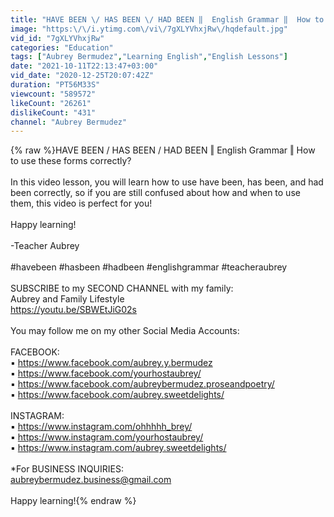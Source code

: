 ```yaml
---
title: "HAVE BEEN \/ HAS BEEN \/ HAD BEEN ‖  English Grammar ‖  How to use these forms correctly?"
image: "https:\/\/i.ytimg.com\/vi\/7gXLYVhxjRw\/hqdefault.jpg"
vid_id: "7gXLYVhxjRw"
categories: "Education"
tags: ["Aubrey Bermudez","Learning English","English Lessons"]
date: "2021-10-11T22:13:47+03:00"
vid_date: "2020-12-25T20:07:42Z"
duration: "PT56M33S"
viewcount: "589572"
likeCount: "26261"
dislikeCount: "431"
channel: "Aubrey Bermudez"
---
```

{% raw %}HAVE BEEN / HAS BEEN / HAD BEEN ‖  English Grammar ‖  How to use these forms correctly? <br /><br />In this video lesson, you will learn how to use have been,  has been, and had been correctly, so if you are still confused about how and when to use them, this video is perfect for you!<br /><br />Happy learning!<br /><br />-Teacher Aubrey <br /><br />#havebeen #hasbeen #hadbeen #englishgrammar #teacheraubrey<br /><br />SUBSCRIBE to my SECOND CHANNEL with my family:<br />Aubrey and Family Lifestyle <br /><a rel="nofollow" target="blank" href="https://youtu.be/SBWEtJiG02s">https://youtu.be/SBWEtJiG02s</a><br /><br />You may follow me on my other Social Media Accounts:  <br /><br />FACEBOOK: <br />▪︎ <a rel="nofollow" target="blank" href="https://www.facebook.com/aubrey.y.bermudez">https://www.facebook.com/aubrey.y.bermudez</a> <br />▪︎ <a rel="nofollow" target="blank" href="https://www.facebook.com/yourhostaubrey/">https://www.facebook.com/yourhostaubrey/</a><br />▪︎ <a rel="nofollow" target="blank" href="https://www.facebook.com/aubreybermudez.proseandpoetry/">https://www.facebook.com/aubreybermudez.proseandpoetry/</a><br />▪︎ <a rel="nofollow" target="blank" href="https://www.facebook.com/aubrey.sweetdelights/">https://www.facebook.com/aubrey.sweetdelights/</a>  <br /><br />INSTAGRAM: <br />▪︎ <a rel="nofollow" target="blank" href="https://www.instagram.com/ohhhhh_brey/">https://www.instagram.com/ohhhhh_brey/</a> <br />▪︎ <a rel="nofollow" target="blank" href="https://www.instagram.com/yourhostaubrey/">https://www.instagram.com/yourhostaubrey/</a> <br />▪︎ <a rel="nofollow" target="blank" href="https://www.instagram.com/aubrey.sweetdelights/">https://www.instagram.com/aubrey.sweetdelights/</a><br /><br />*For BUSINESS INQUIRIES:<br />aubreybermudez.business@gmail.com<br /><br />Happy learning!{% endraw %}
